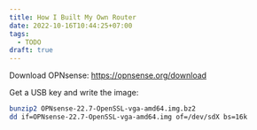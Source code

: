 ```yaml
---
title: How I Built My Own Router
date: 2022-10-16T10:44:25+07:00
tags:
  - TODO
draft: true
---
```


Download OPNsense: https://opnsense.org/download

Get a USB key and write the image:

```sh
bunzip2 OPNsense-22.7-OpenSSL-vga-amd64.img.bz2
dd if=OPNsense-22.7-OpenSSL-vga-amd64.img of=/dev/sdX bs=16k
```
